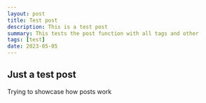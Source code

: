 ```yaml
---
layout: post
title: Test post
description: This is a test post
summary: This tests the post function with all tags and other
tags: [test]
date: 2023-05-05
---
```


## Just a test post
Trying to showcase how posts work 
